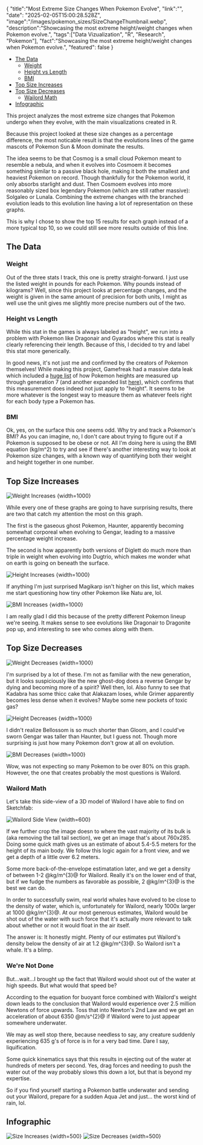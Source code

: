{
    "title":"Most Extreme Size Changes When Pokemon Evolve",
    "link":"",
    "date": "2025-02-05T15:00:28.528Z",
    "image":"/images/pokemon_sizes/SizeChangeThumbnail.webp",
    "description":"Showcasing the most extreme height/weight changes when Pokemon evolve.",
    "tags":["Data Vizualization", "R", "Research", "Pokemon"],
    "fact":"Showcasing the most extreme height/weight changes when Pokemon evolve.",
    "featured": false
}

- [The Data](#the-data)
    - [Weight](#weight)
    - [Height vs Length](#height-vs-length)
    - [BMI](#bmi)
- [Top Size Increases](#top-size-increases)
- [Top Size Decreases](#top-size-decreases)
    - [Wailord Math](#wailord-math)
- [Infographic](#infographic)

This project analyzes the most extreme size changes that Pokemon undergo when they evolve, with the main visualizations created in R.

Because this project looked at these size changes as a percentage difference, the most noticable result is that the evolutions lines of the game mascots of Pokemon Sun & Moon dominate the results. 

The idea seems to be that Cosmog is a small cloud Pokemon meant to resemble a nebula, and when it evolves into Cosmoem it becomes something similar to a passive black hole, making it both the smallest and heaviest Pokemon on record. Though thankfully for the Pokemon world, it only absorbs starlight and dust. Then Cosmoem evolves into more reasonably sized box legendary Pokemon (which are still rather massive): Solgaleo or Lunala. Combining the extreme changes with the branched evolution leads to this evolution line having a lot of representation on these graphs.

This is why I chose to show the top 15 results for each graph instead of a more typical top 10, so we could still see more results outside of this line.

## The Data

### Weight

Out of the three stats I track, this one is pretty straight-forward. I just use the listed weight in pounds for each Pokemon. Why pounds instead of kilograms? Well, since this project looks at percentage changes, and the weight is given in the same amount of precision for both units, I might as well use the unit gives me slightly more precise numbers out of the two.

### Height vs Length

While this stat in the games is always labeled as "height", we run into a problem with Pokemon like Dragonair and Gyarados where this stat is really clearly referencing their length. Because of this, I decided to try and label this stat more generically.

In good news, it's not just me and confirmed by the creators of Pokemon themselves! While making this project, Gamefreak had a massive data leak which included a [huge list](https://www.reddit.com/r/PokeLeaks/comments/1ghw9v3/leaked_documents_that_explain_how_pok%C3%A9mon_heights/) of how Pokemon heights are measured up through generation 7 (and another expanded list [here](https://www.reddit.com/r/PokeLeaks/comments/1gj2a7l/height_measurement_guide_updated_for_usum/)), which confirms that this measurement does indeed not just apply to "height". It seems to be more whatever is the longest way to measure them as whatever feels right for each body type a Pokemon has. 

### BMI

Ok, yes, on the surface this one seems odd. Why try and track a Pokemon's BMI? As you can imagine, no, I don't care about trying to figure out if a Pokemon is supposed to be obese or not. All I'm doing here is using the BMI equation (kg/m^2) to try and see if there's another interesting way to look at Pokemon size changes, with a known way of quantifying both their weight and height together in one number.

## Top Size Increases

![Weight Increases](/images/pokemon_sizes/weight_increases.webp "Top Weight Increases on Pokemon Evolution")
{width=1000}

While every one of these graphs are going to have surprising results, there are two that catch my attention the most on this graph. 

The first is the gaseous ghost Pokemon, Haunter, apparently becoming somewhat corporeal when evolving to Gengar, leading to a massive percentage weight increase.

The second is how apparently both versions of Diglett do much more than triple in weight when evolving into Dugtrio, which makes me wonder what on earth is going on beneath the surface.

![Height Increases](/images/pokemon_sizes/height_increases.webp "Top Height Increases on Pokemon Evolution")
{width=1000}

If anything I'm just surprised Magikarp isn't higher on this list, which makes me start questioning how tiny other Pokemon like Natu are, lol.

![BMI Increases](/images/pokemon_sizes/bmi_increases.webp "Top BMI Increases on Pokemon Evolution")
{width=1000}

I am really glad I did this because of the pretty different Pokemon lineup we're seeing. It makes sense to see evolutions like Dragonair to Dragonite pop up, and interesting to see who comes along with them.

## Top Size Decreases

![Weight Decreases](/images/pokemon_sizes/weight_decreases.webp "Top Weight Decreases on Pokemon Evolution")
{width=1000}

I'm surprised by a lot of these. I'm not as familiar with the new generation, but it looks suspiciously like the new ghost-dog does a reverse Gengar by dying and becoming more of a spirit? Well then, lol. Also funny to see that Kadabra has some thicc cake that Alakazam loses, while Grimer apparently becomes less dense when it evolves? Maybe some new pockets of toxic gas?

![Height Decreases](/images/pokemon_sizes/height_decreases.webp "Top Height Decreases on Pokemon Evolution")
{width=1000}

I didn't realize Bellossom is so much shorter than Gloom, and I could've sworn Gengar was taller than Haunter, but I guess not. Though more surprising is just how many Pokemon don't grow at all on evolution.

![BMI Decreases](/images/pokemon_sizes/bmi_decreases.webp "Top BMI Decreases on Pokemon Evolution")
{width=1000}

Wow, was not expecting so many Pokemon to be over 80% on this graph. However, the one that creates probably the most questions is Wailord.

### Wailord Math

Let's take this side-view of a 3D model of Wailord I have able to find on Sketchfab:

![Wailord Side View](/images/pokemon_sizes/wailord.png "Side view of a 3D model of Wailord")
{width=600}

If we further crop the image doesn to where the vast majority of its bulk is (aka removing the tall tail section), we get an image that's about 760x285. Doing some quick math gives us an estimate of about 5.4-5.5 meters for the height of its main body. We follow this logic again for a front view, and we get a depth of a little over 6.2 meters.

Some more back-of-the-envelope estimatation later, and we get a density of between 1-2 @kg/m^{3}@ for Wailord. Really it's on the lower end of that, but if we fudge the numbers as favorable as possible, 2 @kg/m^{3}@ is the best we can do.

In order to successfully swim, real world whales have evolved to be close to the density of water, which is, unfortunately for Wailord, nearly 1000x larger at 1000 @kg/m^{3}@. At our most generous estimates, Wailord would be 
shot out of the water with such force that it's actually more relevant to talk about whether or not it would float in the air itself.

The answer is: It honestly might. Plenty of our estimates put Wailord's density below the density of air at 1.2 @kg/m^{3}@. So Wailord isn't a whale. It's a blimp.

### We're Not Done

But...wait...I brought up the fact that Wailord would shoot out of the water at high speeds. But what would that speed be?

According to the equation for buoyant force combined with Wailord's weight down leads to the conclusion that Wailord would experience over 2.5 million Newtons of force upwards. Toss that into Newton's 2nd Law and we get an acceleration of about 6350 @m/s^{2}@ if Wailord were to just appear somewhere underwater.

We may as well stop there, because needless to say, any creature suddenly experiencing 635 g's of force is in for a very bad time. Dare I say, liquification.

Some quick kinematics says that this results in ejecting out of the water at hundreds of meters per second. Yes, drag forces and needing to push the water out of the way probably slows this down a lot, but that is beyond my expertise.

So if you find yourself starting a Pokemon battle underwater and sending out your Wailord, prepare for a sudden Aqua Jet and just... the worst kind of rain, lol.

## Infographic

![Size Increases](/images/pokemon_sizes/SizeIncreases.webp "Top Size Increases on Pokemon Evolution")
{width=500} 
![Size Decreases](/images/pokemon_sizes/SizeDecreases.webp "Top Size Decreases on Pokemon Evolution")
{width=500}